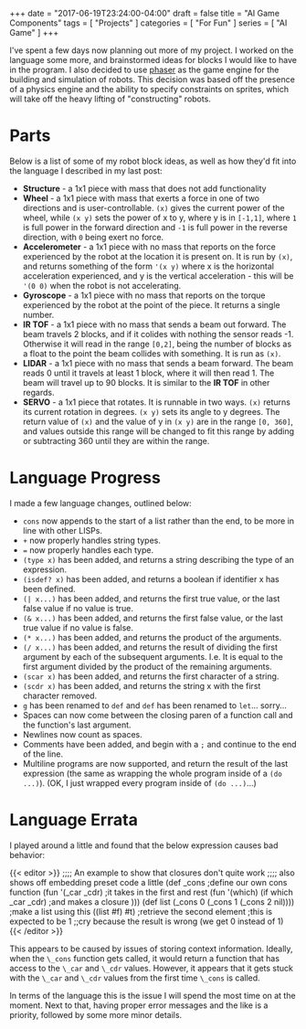 +++
date = "2017-06-19T23:24:00-04:00"
draft = false
title = "AI Game Components"
tags = [ "Projects" ]
categories = [ "For Fun" ]
series = [ "AI Game" ]
+++

I've spent a few days now planning out more of my project. I worked on
the language some more, and brainstormed ideas for blocks I would like to have
in the program. I also decided to use [phaser](https://phaser.io/) as the
game engine for the building and simulation of robots. This decision was
based off the presence of a physics engine and the ability to specify
constraints on sprites, which will take off the heavy lifting of
"constructing" robots.
# Parts
Below is a list
of some of my robot block ideas, as well as how they'd fit into the language
I described in my last post:

 - **Structure** - a 1x1 piece with mass that does not add functionality
 - **Wheel** - a 1x1 piece with mass that exerts a force in one of two
directions and is user-controllable. `(x)` gives the current power of the
wheel, while `(x y)` sets the power of x to y, where y is in `[-1,1]`, where
`1` is full power in the forward direction and `-1` is full power in the
reverse direction, with `0` being exert no force.
 - **Accelerometer** - a 1x1 piece with no mass that reports on the
force experienced by the robot at the location it is present on. It is
run by `(x)`, and returns something of the form `'(x y)` where x is the
horizontal acceleration experienced, and y is the vertical acceleration - this
will be `'(0 0)` when the robot is not accelerating.
 - **Gyroscope** - a 1x1 piece with no mass that reports on the torque
experienced by the robot at the point of the piece. It returns a single number.
 - **IR TOF** - a 1x1 piece with no mass that sends a beam out forward. The
beam travels 2 blocks, and if it colides with nothing the sensor reads -1.
Otherwise it will read in the range `[0,2]`, being the number of blocks as
a float to the point the beam collides with something. It is run as `(x)`.
 - **LIDAR** - a 1x1 piece with no mass that sends a beam forward. The beam
reads 0 until it travels at least 1 block, where it will then read 1. The
beam will travel up to 90 blocks. It is similar to the **IR TOF** in other
regards.
 - **SERVO** - a 1x1 piece that rotates. It is runnable in two ways. `(x)` 
returns its current rotation in degrees. `(x y)` sets its angle to y degrees.
The return value of `(x)` and the value of y in `(x y)` are in the range 
`[0, 360]`, and values outside this range will be changed to fit this range
by adding or subtracting 360 until they are within the range.
 

# Language Progress

I made a few language changes, outlined below:  

 - `cons` now appends to the start of a list rather than the end, to be more in line with other LISPs.  
 - `+` now properly handles string types.  
 - `=` now properly handles each type.  
 - `(type x)` has been added, and returns a string describing the type of an expression.  
 - `(isdef? x)` has been added, and returns a boolean if identifier x has been defined.  
 - `(| x...)` has been added, and returns the first true value, or the last false value if no value is true.  
 - `(& x...)` has been added, and returns the first false value, or the last true value if no value is false.  
 - `(* x...)` has been added, and returns the product of the arguments.  
 - `(/ x...)` has been added, and returns the result of dividing the first argument by each of the subsequent arguments. I.e. It is equal to the first argument divided by the product of the remaining arguments.  
 - `(scar x)` has been added, and returns the first character of a string.  
 - `(scdr x)` has been added, and returns the string x with the first character removed.  
 - `g` has been renamed to `def` and `def` has been renamed to `let`... sorry...   
 - Spaces can now come between the closing paren of a function call and the function's last argument.  
 - Newlines now count as spaces.  
 - Comments have been added, and begin with a `;` and continue to the end of the line.  
 - Multiline programs are now supported, and return the result of the last expression (the same as wrapping the whole program inside of a `(do ...)`). (OK, I just wrapped every program inside of `(do ...)`...)

# Language Errata
I played around a little and found that the below expression causes bad behavior:

{{< editor >}}
;;;; An example to show that closures don't quite work
;;;; also shows off embedding preset code a little
(def _cons                                   ;define our own cons function
  (fun '(_car _cdr)                          ;it takes in the first and rest
    (fun '(which) (if which _car _cdr)       ;and makes a closure
)))
(def list (_cons 0 (_cons 1 (_cons 2 nil)))) ;make a list using this
((list #f) #t)                               ;retrieve the second element
                                             ;this is expected to be 1
;;cry because the result is wrong (we get 0 instead of 1)
{{< /editor >}}

This appears to be caused by issues of storing context information.
Ideally, when the `\_cons` function gets called, it would return a function
that has access to the `\_car` and `\_cdr` values. However, it appears
that it gets stuck with the `\_car` and `\_cdr` values from the first time
`\_cons` is called.

In terms of the language this is the issue I will spend the most time on at the moment.
Next to that, having proper error messages and the like is a priority,
followed by some more minor details.
